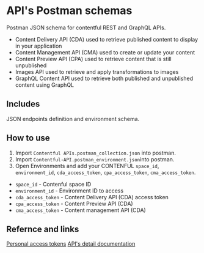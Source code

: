 # API's Postman schemas
Postman JSON schema for contentful REST and GraphQL APIs.

* Content Delivery API (CDA) used to retrieve published content to display in your application
* Content Management API (CMA) used to create or update your content
* Content Preview API (CPA) used to retrieve content that is still unpublished
* Images API used to retrieve and apply transformations to images
* GraphQL Content API used to retrieve both published and unpublished content using GraphQL

## Includes

JSON endpoints definition and environment schema.

## How to use
1. Import `Contentful APIs.postman_collection.json` into postman.
2. Import `Contentful-API.postman_environment.json`into postman.
3. Open Environments and add your CONTENFUL `space_id`, `environment_id`, `cda_access_token`, `cpa_access_token`, `cma_access_token`.

* `space_id` - Contenful space ID
* `environment_id` - Environment ID to access
* `cda_access_token` - Content Delivery API (CDA) access token
* `cpa_access_token` - Content Preview API (CDA)
* `cma_access_token` - Content management API (CDA)

## Refernce and links

[Personal access tokens](https://www.contentful.com/help/personal-access-tokens/)
[API's detail documentation](https://www.contentful.com/developers/docs/references/)